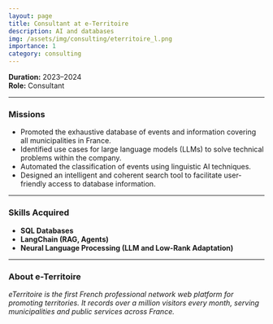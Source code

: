 ```yaml
---
layout: page
title: Consultant at e-Territoire
description: AI and databases
img: /assets/img/consulting/eterritoire_l.png
importance: 1
category: consulting
---
```


**Duration:** 2023–2024  
**Role:** Consultant  

---

### Missions

- Promoted the exhaustive database of events and information covering all municipalities in France.  
- Identified use cases for large language models (LLMs) to solve technical problems within the company.  
- Automated the classification of events using linguistic AI techniques.  
- Designed an intelligent and coherent search tool to facilitate user-friendly access to database information.

---

### Skills Acquired

- **SQL Databases**  
- **LangChain (RAG, Agents)**  
- **Neural Language Processing (LLM and Low-Rank Adaptation)**  


---

### About e-Territoire

<div class="caption">
    <em>eTerritoire is the first French professional network web platform for promoting territories. It records over a million visitors every month, serving municipalities and public services across France.</em>
</div>

